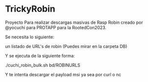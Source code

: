# TrickyRobin
Proyecto Para realizar descargas masivas de Rasp Robin creado por @yocuchi para PROTAPP para la RootedCon2023.

Se necesita lo siguiente:

un listado de URL's de robin (Puedes mirar en la carpeta DB)

Y se ejecuta de la siguiente forma:

 ./cuchi_robin_bulk.sh bd/ROBINURLS
 
 Y te intenta descargar el payload msi ya sea por curl o nc
